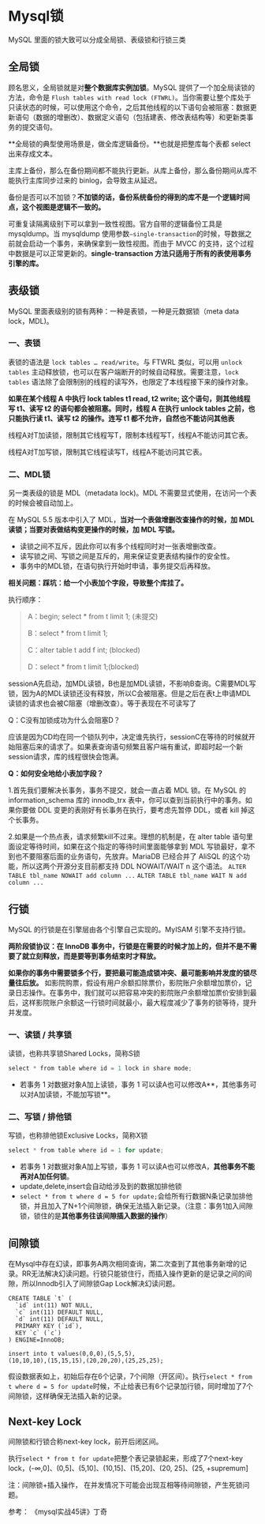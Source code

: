# Mysql锁

MySQL 里面的锁大致可以分成全局锁、表级锁和行锁三类

## 全局锁

顾名思义，全局锁就是对**整个数据库实例加锁**。MySQL 提供了一个加全局读锁的方法，命令是 `Flush tables with read lock (FTWRL)`。当你需要让整个库处于只读状态的时候，可以使用这个命令，之后其他线程的以下语句会被阻塞：数据更新语句（数据的增删改）、数据定义语句（包括建表、修改表结构等）和更新类事务的提交语句。

**全局锁的典型使用场景是，做全库逻辑备份。**也就是把整库每个表都 select 出来存成文本。

主库上备份，那么在备份期间都不能执行更新。从库上备份，那么备份期间从库不能执行主库同步过来的 binlog，会导致主从延迟。

备份是否可以不加锁？**不加锁的话，备份系统备份的得到的库不是一个逻辑时间点，这个视图是逻辑不一致的。**

可重复读隔离级别下可以拿到一致性视图。官方自带的逻辑备份工具是 mysqldump。当 mysqldump 使用参数`–single-transaction`的时候，导数据之前就会启动一个事务，来确保拿到一致性视图。而由于 MVCC 的支持，这个过程中数据是可以正常更新的。**single-transaction 方法只适用于所有的表使用事务引擎的库。**

## 表级锁

MySQL 里面表级别的锁有两种：一种是表锁，一种是元数据锁（meta data lock，MDL)。

### 一、表锁

表锁的语法是 `lock tables … read/write`。与 FTWRL 类似，可以用 `unlock tables` 主动释放锁，也可以在客户端断开的时候自动释放。需要注意，`lock tables` 语法除了会限制别的线程的读写外，也限定了本线程接下来的操作对象。

**如果在某个线程 A 中执行 lock tables t1 read, t2 write; 这个语句，则其他线程写 t1、读写 t2 的语句都会被阻塞。同时，线程 A 在执行 unlock tables 之前，也只能执行读 t1、读写 t2 的操作。连写 t1 都不允许，自然也不能访问其他表**

线程A对T加读锁，限制其它线程写T，限制本线程写T，线程A不能访问其它表。

线程A对T加写锁，限制其它线程读写T，线程A不能访问其它表。

### 二、MDL锁

另一类表级的锁是 MDL（metadata lock)。MDL 不需要显式使用，在访问一个表的时候会被自动加上。

在 MySQL 5.5 版本中引入了 MDL，**当对一个表做增删改查操作的时候，加 MDL 读锁；当要对表做结构变更操作的时候，加 MDL 写锁。**

- 读锁之间不互斥，因此你可以有多个线程同时对一张表增删改查。
- 读写锁之间、写锁之间是互斥的，用来保证变更表结构操作的安全性。
- 事务中的MDL锁，在语句执行开始时申请，事务提交后再释放。

**相关问题：踩坑：给一个小表加个字段，导致整个库挂了。**

执行顺序：

> A：begin; select * from t limit 1; (未提交)
>
> B：select * from t limit 1;
>
> C：alter table t add f int; (blocked)
>
> D：select * from t limit 1;(blocked)

sessionA先启动，加MDL读锁，B也是加MDL读锁，不影响B查询。C需要MDL写锁，因为A的MDL读锁还没有释放，所以C会被阻塞。但是之后在表t上申请MDL读锁的请求也会被C阻塞（增删改查）。等于表现在不可读写了

Q：C没有加锁成功为什么会阻塞D？

应该是因为CD均在同一个锁队列中，决定谁先执行，sessionC在等待的时候就开始阻塞后来的请求了。如果表查询语句频繁且客户端有重试，即超时起一个新session请求，库的线程很快会饱满。



**Q：如何安全地给小表加字段？**

1.首先我们要解决长事务，事务不提交，就会一直占着 MDL 锁。在 MySQL 的 information_schema 库的 innodb_trx 表中，你可以查到当前执行中的事务。如果你要做 DDL 变更的表刚好有长事务在执行，要考虑先暂停 DDL，或者 kill 掉这个长事务。

2.如果是一个热点表，请求频繁kill不过来。理想的机制是，在 alter table 语句里面设定等待时间，如果在这个指定的等待时间里面能够拿到 MDL 写锁最好，拿不到也不要阻塞后面的业务语句，先放弃。MariaDB 已经合并了 AliSQL 的这个功能，所以这两个开源分支目前都支持 DDL NOWAIT/WAIT n 这个语法。
`ALTER TABLE tbl_name NOWAIT add column ...` `ALTER TABLE tbl_name WAIT N add column ...`

## 行锁

MySQL 的行锁是在引擎层由各个引擎自己实现的。MyISAM 引擎不支持行锁。

**两阶段锁协议：在 InnoDB 事务中，行锁是在需要的时候才加上的，但并不是不需要了就立刻释放，而是要等到事务结束时才释放。**

**如果你的事务中需要锁多个行，要把最可能造成锁冲突、最可能影响并发度的锁尽量往后放。**
如影院购票，假设有用户余额扣除票价，影院账户余额增加票价，记录日志操作。在事务中，我们就可以把容易冲突的影院账户余额增加票价安排到最后，这样影院账户余额这一行锁时间就最小，最大程度减少了事务的锁等待，提升并发度。

### 一、读锁 / 共享锁

读锁，也称共享锁Shared Locks，简称S锁

```java
select * from table where id = 1 lock in share mode; 
```

- 若事务 1 对数据对象A加上读锁，事务 1 可以读A也可以修改A**，其他事务可以对A加读锁，不能加写锁**。



### 二、写锁 / 排他锁

写锁，也称排他锁Exclusive Locks，简称X锁

```java
select * from table where id = 1 for update;
```

- 若事务 1 对数据对象A加上写锁，事务 1 可以读A也可以修改A，**其他事务不能再对A加任何锁**。
- update,delete,insert会自动给涉及到的数据加排他锁
- `select * from t where d = 5 for update;`会给所有行数据N条记录加排他锁，并且加入了N+1个间隙锁，确保无法插入新记录。（注意：事务1加入间隙锁，锁住的是**其他事务往该间隙插入数据的操作**）



## 间隙锁

在Mysql中存在幻读，即事务A两次相同查询，第二次查到了其他事务新增的记录。RR无法解决幻读问题。行锁只能锁住行，而插入操作更新的是记录之间的间隙，所以Innodb引入了间隙锁Gap Lock解决幻读问题。

```mysql
CREATE TABLE `t` (
  `id` int(11) NOT NULL,
  `c` int(11) DEFAULT NULL,
  `d` int(11) DEFAULT NULL,
  PRIMARY KEY (`id`),
  KEY `c` (`c`)
) ENGINE=InnoDB;

insert into t values(0,0,0),(5,5,5),
(10,10,10),(15,15,15),(20,20,20),(25,25,25);
```

假设数据表如上，初始后存在6个记录，7个间隙（开区间）。执行`select * from t where d = 5 for update`时候，不止给表已有6个记录加行锁，同时增加了7个间隙锁，这样确保无法插入新的记录。



## Next-key Lock

间隙锁和行锁合称next-key lock，前开后闭区间。

执行`select * from t for update`把整个表记录锁起来，形成了7个next-key lock，(-∞,0]、(0,5]、(5,10]、(10,15]、(15,20]、(20, 25]、(25, +supremum]

注：间隙锁+插入操作， 在并发情况下可能会出现互相等待间隙锁，产生死锁问题。





参考：
《mysql实战45讲》丁奇

